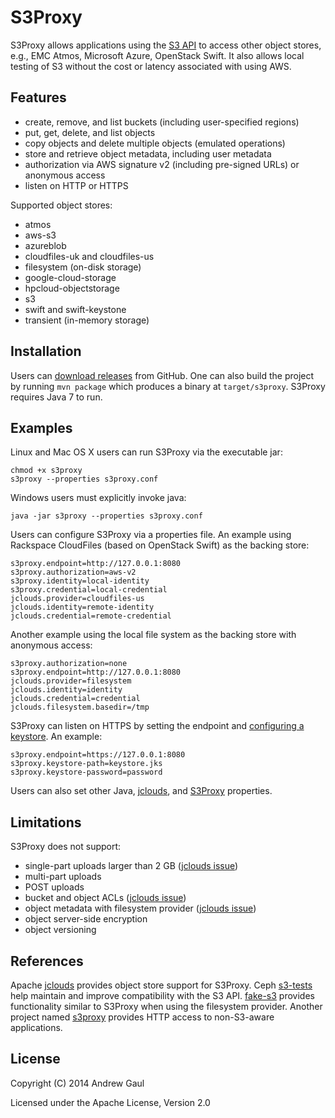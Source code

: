 S3Proxy
=======
S3Proxy allows applications using the
[S3 API](https://en.wikipedia.org/wiki/Amazon_S3#S3_API_and_competing_services)
to access other object stores,
e.g., EMC Atmos, Microsoft Azure, OpenStack Swift.  It also allows local
testing of S3 without the cost or latency associated with using AWS.

Features
--------
* create, remove, and list buckets (including user-specified regions)
* put, get, delete, and list objects
* copy objects and delete multiple objects (emulated operations)
* store and retrieve object metadata, including user metadata
* authorization via AWS signature v2 (including pre-signed URLs) or anonymous access
* listen on HTTP or HTTPS

Supported object stores:

* atmos
* aws-s3
* azureblob
* cloudfiles-uk and cloudfiles-us
* filesystem (on-disk storage)
* google-cloud-storage
* hpcloud-objectstorage
* s3
* swift and swift-keystone
* transient (in-memory storage)

Installation
------------
Users can [download releases](https://github.com/andrewgaul/s3proxy/releases)
from GitHub.  One can also build the project by running `mvn package` which
produces a binary at `target/s3proxy`.  S3Proxy requires Java 7 to run.

Examples
--------
Linux and Mac OS X users can run S3Proxy via the executable jar:

```
chmod +x s3proxy
s3proxy --properties s3proxy.conf
```

Windows users must explicitly invoke java:

```
java -jar s3proxy --properties s3proxy.conf
```

Users can configure S3Proxy via a properties file.  An example using Rackspace
CloudFiles (based on OpenStack Swift) as the backing store:

```
s3proxy.endpoint=http://127.0.0.1:8080
s3proxy.authorization=aws-v2
s3proxy.identity=local-identity
s3proxy.credential=local-credential
jclouds.provider=cloudfiles-us
jclouds.identity=remote-identity
jclouds.credential=remote-credential
```

Another example using the local file system as the backing store with anonymous
access:

```
s3proxy.authorization=none
s3proxy.endpoint=http://127.0.0.1:8080
jclouds.provider=filesystem
jclouds.identity=identity
jclouds.credential=credential
jclouds.filesystem.basedir=/tmp
```

S3Proxy can listen on HTTPS by setting the endpoint and
[configuring a keystore](http://wiki.eclipse.org/Jetty/Howto/Configure_SSL#Generating_Keys_and_Certificates_with_JDK_keytool).
An example:

```
s3proxy.endpoint=https://127.0.0.1:8080
s3proxy.keystore-path=keystore.jks
s3proxy.keystore-password=password
```

Users can also set other Java,
[jclouds](https://github.com/jclouds/jclouds/blob/master/core/src/main/java/org/jclouds/Constants.java),
and [S3Proxy](https://github.com/andrewgaul/s3proxy/blob/master/src/main/java/org/gaul/s3proxy/S3ProxyConstants.java)
properties.

Limitations
-----------
S3Proxy does not support:

* single-part uploads larger than 2 GB ([jclouds issue](https://issues.apache.org/jira/browse/JCLOUDS-264))
* multi-part uploads
* POST uploads
* bucket and object ACLs ([jclouds issue](https://issues.apache.org/jira/browse/JCLOUDS-660))
* object metadata with filesystem provider ([jclouds issue](https://issues.apache.org/jira/browse/JCLOUDS-658))
* object server-side encryption
* object versioning

References
----------
Apache [jclouds](http://jclouds.apache.org/) provides object store support for
S3Proxy.
Ceph [s3-tests](https://github.com/ceph/s3-tests) help maintain and improve
compatibility with the S3 API.
[fake-s3](https://github.com/jubos/fake-s3) provides functionality similar to
S3Proxy when using the filesystem provider.
Another project named [s3proxy](https://github.com/abustany/s3proxy) provides
HTTP access to non-S3-aware applications.

License
-------
Copyright (C) 2014 Andrew Gaul

Licensed under the Apache License, Version 2.0
